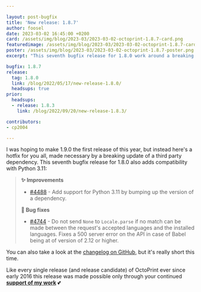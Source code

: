 ```yaml
---

layout: post-bugfix
title: 'New release: 1.8.7'
author: foosel
date: 2023-03-02 16:45:00 +0200
card: /assets/img/blog/2023-03/2023-03-02-octoprint-1.8.7-card.png
featuredimage: /assets/img/blog/2023-03/2023-03-02-octoprint-1.8.7-card.png
poster: /assets/img/blog/2023-03/2023-03-02-octoprint-1.8.7-poster.png
excerpt: "This seventh bugfix release for 1.8.0 work around a breaking change of a dependency and adds support for Python 3.11."

bugfix: 1.8.7
release:
  tag: 1.8.0
  link: /blog/2022/05/17/new-release-1.8.0/
  headsups: true
prior:
  headsups:
  - release: 1.8.3
    link: /blog/2022/09/20/new-release-1.8.3/

contributors:
- cp2004

---
```


I was hoping to make 1.9.0 the first release of this year, but instead here's a hotfix for you all, made necessary by a breaking update of a third party dependency. This seventh bugfix release for 1.8.0 also adds compatibility with Python 3.11:

> **✨ Improvements**
> 
> - [#4488](https://github.com/OctoPrint/OctoPrint/issues/4488) - Add support for Python 3.11 by bumping up the version of a dependency.
> 
> **🐛 Bug fixes**
> 
> - [#4744](https://github.com/OctoPrint/OctoPrint/issues/4744) - Do not send `None` to `Locale.parse` if no match can be made between the request's accepted languages and the installed languages. Fixes a 500 server error on the API in case of Babel being at of version of 2.12 or higher.

You can also take a look at the [changelog on GitHub](https://github.com/OctoPrint/OctoPrint/releases/tag/1.8.7), but it's really short this time.

Like every single release (and release candidate) of OctoPrint ever since early 2016 this release was made possible only
through your continued **[support of my work](/support-octoprint/)** 💕
